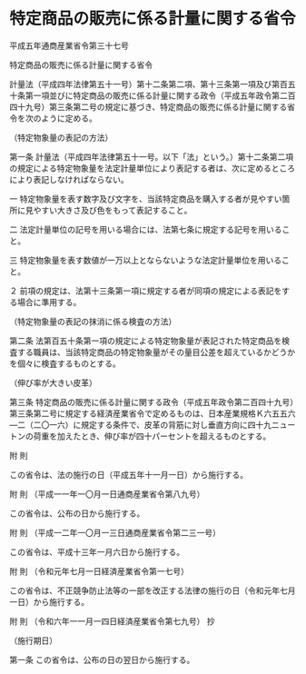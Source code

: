 # 特定商品の販売に係る計量に関する省令

平成五年通商産業省令第三十七号

特定商品の販売に係る計量に関する省令

計量法（平成四年法律第五十一号）第十二条第二項、第十三条第一項及び第百五十条第一項並びに特定商品の販売に係る計量に関する政令（平成五年政令第二百四十九号）第三条第二号の規定に基づき、特定商品の販売に係る計量に関する省令を次のように定める。

（特定物象量の表記の方法）

第一条 計量法（平成四年法律第五十一号。以下「法」という。）第十二条第二項の規定による特定物象量を法定計量単位により表記する者は、次に定めるところにより表記しなければならない。

一 特定物象量を表す数字及び文字を、当該特定商品を購入する者が見やすい箇所に見やすい大きさ及び色をもって表記すること。

二 法定計量単位の記号を用いる場合には、法第七条に規定する記号を用いること。

三 特定物象量を表す数値が一万以上とならないような法定計量単位を用いること。

２ 前項の規定は、法第十三条第一項に規定する者が同項の規定による表記をする場合に準用する。

（特定物象量の表記の抹消に係る検査の方法）

第二条 法第百五十条第一項の規定による特定物象量が表記された特定商品を検査する職員は、当該特定商品の特定物象量がその量目公差を超えているかどうかを個々に検査するものとする。

（伸び率が大きい皮革）

第三条 特定商品の販売に係る計量に関する政令（平成五年政令第二百四十九号）第三条第二号に規定する経済産業省令で定めるものは、日本産業規格Ｋ六五五六―二（二〇一六）に規定する条件で、皮革の背筋に対し垂直方向に四十九ニュートンの荷重を加えたとき、伸び率が四十パーセントを超えるものとする。

附 則

この省令は、法の施行の日（平成五年十一月一日）から施行する。

附 則 （平成一一年一〇月一日通商産業省令第八九号）

この省令は、公布の日から施行する。

附 則 （平成一二年一〇月一三日通商産業省令第二三一号）

この省令は、平成十三年一月六日から施行する。

附 則 （令和元年七月一日経済産業省令第一七号）

この省令は、不正競争防止法等の一部を改正する法律の施行の日（令和元年七月一日）から施行する。

附 則 （令和六年一一月一四日経済産業省令第七九号） 抄

（施行期日）

第一条 この省令は、公布の日の翌日から施行する。
